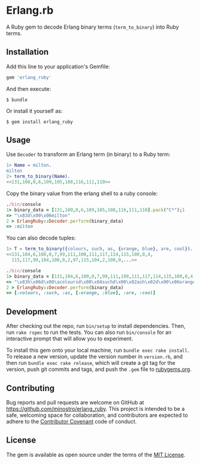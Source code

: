 # Erlang.rb

A Ruby gem to decode Erlang binary terms (`term_to_binary`) into Ruby terms.

## Installation

Add this line to your application's Gemfile:

```ruby
gem 'erlang_ruby'
```

And then execute:

    $ bundle

Or install it yourself as:

    $ gem install erlang_ruby

## Usage

Use `Decoder` to transform an Erlang term (in binary) to a Ruby term:

```erlang
1> Name = milton.
milton
2> term_to_binary(Name).
<<131,100,0,6,109,105,108,116,111,110>>
```

Copy the binary value from the erlang shell to a ruby console:

```ruby
./bin/console
1> binary_data = [131,100,0,6,109,105,108,116,111,110].pack("C*");1
=> "\x83d\x00\x06milton"
2 > ErlangRuby::Decoder.perform(binary_data)
=> :milton
```

You can also decode tuples:
```erlang
1> T = term_to_binary({colours, such, as, {orange, blue}, are, cool}).
<<131,104,6,100,0,7,99,111,108,111,117,114,115,100,0,4,
  115,117,99,104,100,0,2,97,115,104,2,100,0,...>>
```

```ruby
./bin/console
1> binary_data = [131,104,6,100,0,7,99,111,108,111,117,114,115,100,0,4,115,117,99,104,100,0,2,97,115,104,2,100,0,6,111,114,97,110,103,101,100,0,4,98,108,117,101,100,0,3,97,114,101,100,0,4,99,111,111,108].pack("C*")
=> "\x83h\x06d\x00\acoloursd\x00\x04suchd\x00\x02ash\x02d\x00\x06oranged\x00\x04blued\x00\x03ared\x00\x04cool"
2 > ErlangRuby::Decoder.perform(binary_data)
=> [:colours, :such, :as, [:orange, :blue], :are, :cool]
```

## Development

After checking out the repo, run `bin/setup` to install dependencies. Then, run `rake rspec` to run the tests. You can also run `bin/console` for an interactive prompt that will allow you to experiment.

To install this gem onto your local machine, run `bundle exec rake install`. To release a new version, update the version number in `version.rb`, and then run `bundle exec rake release`, which will create a git tag for the version, push git commits and tags, and push the `.gem` file to [rubygems.org](https://rubygems.org).

## Contributing

Bug reports and pull requests are welcome on GitHub at https://github.com/minostro/erlang_ruby. This project is intended to be a safe, welcoming space for collaboration, and contributors are expected to adhere to the [Contributor Covenant](contributor-covenant.org) code of conduct.


## License

The gem is available as open source under the terms of the [MIT License](http://opensource.org/licenses/MIT).
